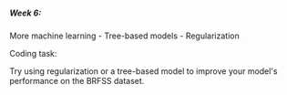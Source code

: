 ##### Week 6:
More machine learning
    - Tree-based models
    - Regularization
 
 Coding task:

 Try using regularization or a tree-based model to improve your model's performance on the BRFSS dataset.
